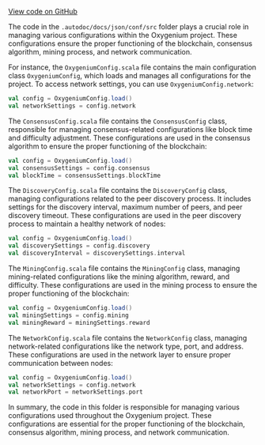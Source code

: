 [View code on GitHub](https://github.com/oxygenium/oxygenium/.autodoc/docs/json/conf)

The code in the `.autodoc/docs/json/conf/src` folder plays a crucial role in managing various configurations within the Oxygenium project. These configurations ensure the proper functioning of the blockchain, consensus algorithm, mining process, and network communication.

For instance, the `OxygeniumConfig.scala` file contains the main configuration class `OxygeniumConfig`, which loads and manages all configurations for the project. To access network settings, you can use `OxygeniumConfig.network`:

```scala
val config = OxygeniumConfig.load()
val networkSettings = config.network
```

The `ConsensusConfig.scala` file contains the `ConsensusConfig` class, responsible for managing consensus-related configurations like block time and difficulty adjustment. These configurations are used in the consensus algorithm to ensure the proper functioning of the blockchain:

```scala
val config = OxygeniumConfig.load()
val consensusSettings = config.consensus
val blockTime = consensusSettings.blockTime
```

The `DiscoveryConfig.scala` file contains the `DiscoveryConfig` class, managing configurations related to the peer discovery process. It includes settings for the discovery interval, maximum number of peers, and peer discovery timeout. These configurations are used in the peer discovery process to maintain a healthy network of nodes:

```scala
val config = OxygeniumConfig.load()
val discoverySettings = config.discovery
val discoveryInterval = discoverySettings.interval
```

The `MiningConfig.scala` file contains the `MiningConfig` class, managing mining-related configurations like the mining algorithm, reward, and difficulty. These configurations are used in the mining process to ensure the proper functioning of the blockchain:

```scala
val config = OxygeniumConfig.load()
val miningSettings = config.mining
val miningReward = miningSettings.reward
```

The `NetworkConfig.scala` file contains the `NetworkConfig` class, managing network-related configurations like the network type, port, and address. These configurations are used in the network layer to ensure proper communication between nodes:

```scala
val config = OxygeniumConfig.load()
val networkSettings = config.network
val networkPort = networkSettings.port
```

In summary, the code in this folder is responsible for managing various configurations used throughout the Oxygenium project. These configurations are essential for the proper functioning of the blockchain, consensus algorithm, mining process, and network communication.
